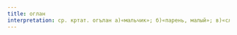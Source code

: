 ```yaml
---
title: оглан
interpretation: ср. кртат. огълан а)«мальчик»; б)«парень, малый»; в)«слуга, мальчик»
---
```

